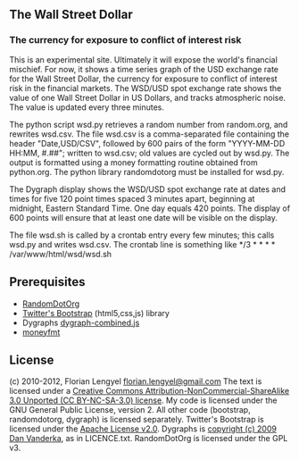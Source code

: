 ## The Wall Street Dollar ##
### The currency for exposure to conflict of interest risk ###

This is an experimental site. Ultimately it will expose the world's 
financial mischief.  For now, it shows a time series graph of the USD 
exchange rate for the Wall Street Dollar, the currency for exposure to 
conflict of interest risk in the financial markets. The WSD/USD spot
exchange rate shows the value of one Wall Street Dollar in US Dollars,
and tracks atmospheric noise. The value is updated every three minutes.

The python script wsd.py retrieves a random number from random.org, and 
rewrites wsd.csv. The file wsd.csv is a comma-separated file containing
the header "Date,USD/CSV", followed by  600 pairs of the form 
"YYYY-MM-DD HH:MM, #.##";  written to wsd.csv; old values are cycled out
by wsd.py.  The output is formatted using a money formatting routine obtained 
from python.org.  The python library randomdotorg must be installed for 
wsd.py. 

The Dygraph display shows the WSD/USD spot exchange rate at dates and times 
for five 120 point times spaced 3 minutes apart, beginning at midnight, 
Eastern Standard Time.  One day equals 420 points. The display of 600 points 
will ensure that at least one date will be visible on the display.

The file wsd.sh is called by a crontab entry every few minutes; this
calls wsd.py and writes wsd.csv. The crontab line is something like
*/3 * * * * /var/www/html/wsd/wsd.sh


## Prerequisites ##
* [RandomDotOrg](http://code.google.com/p/randomdotorg/)
* [Twitter's Bootstrap](http://twitter.github.com/bootstrap/) (html5,css,js) library
*  Dygraphs [dygraph-combined.js](https://github.com/danvk/dygraphs)
* [moneyfmt](http://docs.python.org/2/library/decimal.html#recipies)

## License ##

(c) 2010-2012, Florian Lengyel florian.lengyel@gmail.com
The text is licensed under a [Creative Commons Attribution-NonCommercial-ShareAlike 3.0 Unported (CC BY-NC-SA-3.0)  license](http://creativecommons.org/licenses/by-nc-sa/3.0/).  My code is licensed under the GNU General Public License, version 2. All other code (bootstrap, randomdotorg, dygraph) is licensed separately.
Twitter's Bootstrap is licensed under the 
[Apache License v2.0](http://www.apache.org/licenses/LICENSE-2.0). 
Dygraphs is [copyright (c) 2009 Dan Vanderka](https://github.com/danvk/dygraphs/blob/master/LICENSE.txt), as in LICENCE.txt. 
RandomDotOrg is licensed under the GPL v3.
